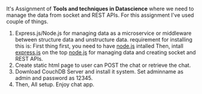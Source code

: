 It's Assignment of **Tools and techniques in Datascience** where we need to manage the data from socket and REST APIs. 
For this assignment I've used couple of things.
1. Express.js/Node.js for managing data as a microservice or middleware between structure data and unstructure data.
requirement for installing this is:
First thing first, you need to have [node.js](https://nodejs.org/en/) intalled
Then, intall [express.js](https://expressjs.com/) on the top [node.js](https://nodejs.org/en/) for managing data and creating socket and REST APIs.
2. Create static html page to user can POST the chat or retrieve the chat. 
3. Download CouchDB Server and install it system. Set adminname as admin and password as 12345.
4. Then, All setup. Enjoy chat app.



